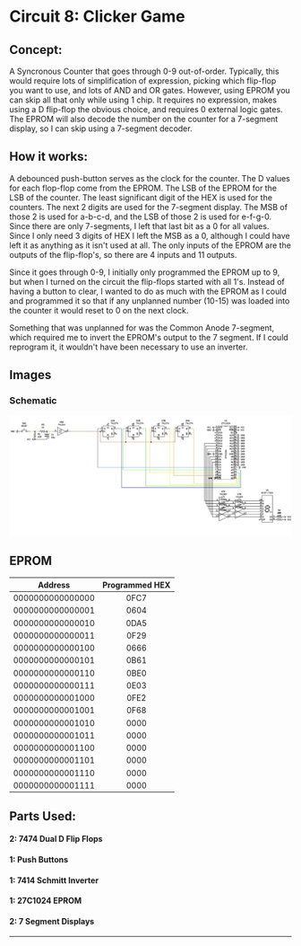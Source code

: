 # Circuit 8: Clicker Game
## Concept:
A Syncronous Counter that goes through 0-9 out-of-order. Typically, this would require lots of simplification of expression, picking which flip-flop you want to use, and lots of AND and OR gates. However, using EPROM you can skip all that only while using 1 chip. It requires no expression, makes using a D flip-flop the obvious choice, and requires 0 external logic gates. The EPROM will also decode the number on the counter for a 7-segment display, so I can skip using a 7-segment decoder.     

## How it works:
A debounced push-button serves as the clock for the counter. The D values for each flop-flop come from the EPROM. The LSB of the EPROM for the LSB of the counter. The least significant digit of the HEX is used for the counters. The next 2 digits are used for the 7-segment display. The MSB of those 2 is used for a-b-c-d, and the LSB of those 2 is used for e-f-g-0. Since there are only 7-segments, I left that last bit as a 0 for all values. Since I only need 3 digits of HEX I left the MSB as a 0, although I could have left it as anything as it isn't used at all. The only inputs of the EPROM are the outputs of the flip-flop's, so there are 4 inputs and 11 outputs. 

Since it goes through 0-9, I initially only programmed the EPROM up to 9, but when I turned on the circuit the flip-flops started with all 1's. Instead of having a button to clear, I wanted to do as much with the EPROM as I could and programmed it so that if any unplanned number (10-15) was loaded into the counter it would reset to 0 on the next clock.

Something that was unplanned for was the Common Anode 7-segment, which required me to invert the EPROM's output to the 7 segment. If I could reprogram it, it wouldn't have been necessary to use an inverter.

## Images
### Schematic
![Circuit 6 Schematic](Circuit_6_Schematic.jpg)

## EPROM
| Address | Programmed HEX |	
| :--------------: | :--: |
| 0000000000000000 | 0FC7 | 
| 0000000000000001 | 0604 |
| 0000000000000010 | 0DA5 |
| 0000000000000011 | 0F29 |
| 0000000000000100 | 0666 |
| 0000000000000101 | 0B61 |
| 0000000000000110 | 0BE0 |
| 0000000000000111 | 0E03 |
| 0000000000001000 | 0FE2 |
| 0000000000001001 | 0F68 |
| 0000000000001010 | 0000 |
| 0000000000001011 | 0000 |
| 0000000000001100 | 0000 |
| 0000000000001101 | 0000 |
| 0000000000001110 | 0000 |
| 0000000000001111 | 0000 |

## Parts Used:
#### 2: 7474 Dual D Flip Flops
#### 1: Push Buttons
#### 1: 7414 Schmitt Inverter
#### 1: 27C1024 EPROM
#### 2: 7 Segment Displays
***



